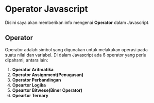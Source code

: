 # Operator Javascript

Disini saya akan memberikan info mengenai **Operator** dalam Javascript.

## Operator

Operator adalah simbol yang digunakan untuk melakukan operasi pada suatu nilai dan variabel.
Di dalam Javascript ada 6 operator yang perlu dipahami, antara lain:

1. **Operator Aritmatika**
2. **Operator Assignment(Penugasan)**
3. **Operator Perbandingan**
4. **Opeartor Logika**
5. **Opeartor Bitwese(Biner Operator)**
6. **Opeartor Ternary**
